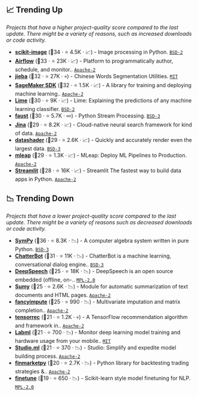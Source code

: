 ## 📈 Trending Up

_Projects that have a higher project-quality score compared to the last update. There might be a variety of reasons, such as increased downloads or code activity._

- <b><a href="https://github.com/scikit-image/scikit-image">scikit-image</a></b> (🥇34 ·  ⭐ 4.5K · 📈) - Image processing in Python. <code><a href="http://bit.ly/3rqEWVr">BSD-2</a></code>
- <b><a href="https://github.com/apache/airflow">Airflow</a></b> (🥈33 ·  ⭐ 23K · 📈) - Platform to programmatically author, schedule, and monitor.. <code><a href="http://bit.ly/3nYMfla">Apache-2</a></code>
- <b><a href="https://github.com/fxsjy/jieba">jieba</a></b> (🥇32 ·  ⭐ 27K · 💀) - Chinese Words Segmentation Utilities. <code><a href="http://bit.ly/34MBwT8">MIT</a></code>
- <b><a href="https://github.com/aws/sagemaker-python-sdk">SageMaker SDK</a></b> (🥇32 ·  ⭐ 1.5K · 📈) - A library for training and deploying machine learning.. <code><a href="http://bit.ly/3nYMfla">Apache-2</a></code> <code><img src="https://git.io/JLy1X" style="display:inline;" width="13" height="13"></code> <code><img src="https://git.io/JLy1A" style="display:inline;" width="13" height="13"></code>
- <b><a href="https://github.com/marcotcr/lime">Lime</a></b> (🥇30 ·  ⭐ 9K · 📈) - Lime: Explaining the predictions of any machine learning classifier. <code><a href="http://bit.ly/3rqEWVr">BSD-2</a></code>
- <b><a href="https://github.com/robinhood/faust">faust</a></b> (🥈30 ·  ⭐ 5.7K · 💤) - Python Stream Processing. <code><a href="http://bit.ly/3aKzpTv">BSD-3</a></code>
- <b><a href="https://github.com/jina-ai/jina">Jina</a></b> (🥈29 ·  ⭐ 8.2K · 📈) - Cloud-native neural search framework for kind of data. <code><a href="http://bit.ly/3nYMfla">Apache-2</a></code>
- <b><a href="https://github.com/holoviz/datashader">datashader</a></b> (🥈29 ·  ⭐ 2.6K · 📈) - Quickly and accurately render even the largest data. <code><a href="http://bit.ly/3aKzpTv">BSD-3</a></code>
- <b><a href="https://github.com/combust/mleap">mleap</a></b> (🥈29 ·  ⭐ 1.3K · 📈) - MLeap: Deploy ML Pipelines to Production. <code><a href="http://bit.ly/3nYMfla">Apache-2</a></code>
- <b><a href="https://github.com/streamlit/streamlit">Streamlit</a></b> (🥇28 ·  ⭐ 16K · 📈) - Streamlit The fastest way to build data apps in Python. <code><a href="http://bit.ly/3nYMfla">Apache-2</a></code>

## 📉 Trending Down

_Projects that have a lower project-quality score compared to the last update. There might be a variety of reasons such as decreased downloads or code activity._

- <b><a href="https://github.com/sympy/sympy">SymPy</a></b> (🥇36 ·  ⭐ 8.3K · 📉) - A computer algebra system written in pure Python. <code><a href="http://bit.ly/3aKzpTv">BSD-3</a></code>
- <b><a href="https://github.com/gunthercox/ChatterBot">ChatterBot</a></b> (🥇31 ·  ⭐ 11K · 📉) - ChatterBot is a machine learning, conversational dialog engine.. <code><a href="http://bit.ly/3aKzpTv">BSD-3</a></code>
- <b><a href="https://github.com/mozilla/DeepSpeech">DeepSpeech</a></b> (🥈25 ·  ⭐ 18K · 📉) - DeepSpeech is an open source embedded (offline, on-.. <code><a href="http://bit.ly/3postzC">MPL-2.0</a></code> <code><img src="https://git.io/JLy1A" style="display:inline;" width="13" height="13"></code>
- <b><a href="https://github.com/miso-belica/sumy">Sumy</a></b> (🥈25 ·  ⭐ 2.6K · 📉) - Module for automatic summarization of text documents and HTML pages. <code><a href="http://bit.ly/3nYMfla">Apache-2</a></code>
- <b><a href="https://github.com/iskandr/fancyimpute">fancyimpute</a></b> (🥈25 ·  ⭐ 990 · 📉) - Multivariate imputation and matrix completion.. <code><a href="http://bit.ly/3nYMfla">Apache-2</a></code> <code><img src="https://git.io/JLy1F" style="display:inline;" width="13" height="13"></code>
- <b><a href="https://github.com/jfkirk/tensorrec">tensorrec</a></b> (🥉21 ·  ⭐ 1.2K · 💀) - A TensorFlow recommendation algorithm and framework in.. <code><a href="http://bit.ly/3nYMfla">Apache-2</a></code> <code><img src="https://git.io/JLy1A" style="display:inline;" width="13" height="13"></code>
- <b><a href="https://github.com/labmlai/labml">Labml</a></b> (🥉21 ·  ⭐ 700 · 📉) - Monitor deep learning model training and hardware usage from your mobile.. <code><a href="http://bit.ly/34MBwT8">MIT</a></code>
- <b><a href="https://github.com/studioml/studio">Studio.ml</a></b> (🥉21 ·  ⭐ 370 · 📉) - Studio: Simplify and expedite model building process. <code><a href="http://bit.ly/3nYMfla">Apache-2</a></code>
- <b><a href="https://github.com/cuemacro/finmarketpy">finmarketpy</a></b> (🥉20 ·  ⭐ 2.7K · 📉) - Python library for backtesting trading strategies &.. <code><a href="http://bit.ly/3nYMfla">Apache-2</a></code>
- <b><a href="https://github.com/IndicoDataSolutions/finetune">finetune</a></b> (🥉19 ·  ⭐ 650 · 📉) - Scikit-learn style model finetuning for NLP. <code><a href="http://bit.ly/3postzC">MPL-2.0</a></code> <code><img src="https://git.io/JLy1A" style="display:inline;" width="13" height="13"></code> <code><img src="https://git.io/JLy1F" style="display:inline;" width="13" height="13"></code>
